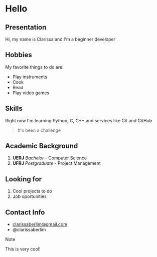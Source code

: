 # Hello

## Presentation
Hi, my name is Clarissa and I'm a beginner developer

## Hobbies
My favorite things to do are:
- Play instruments
- Cook
- Read
- Play video games

## Skills
Right now I'm learning Python, C, C++ and services like Git and GitHub

> It's been a challenge

## Academic Background
1. **UERJ**
   *Bachelor* - Computer Science
2. **UFRJ**
   *Postgraduate* - Project Management

## Looking for
1. Cool projects to do
2. Job oportunities

## Contact Info
+ clarissaberlim@gmail.com
+ @clarissaberlim


> [!NOTE]
> This is very cool!

